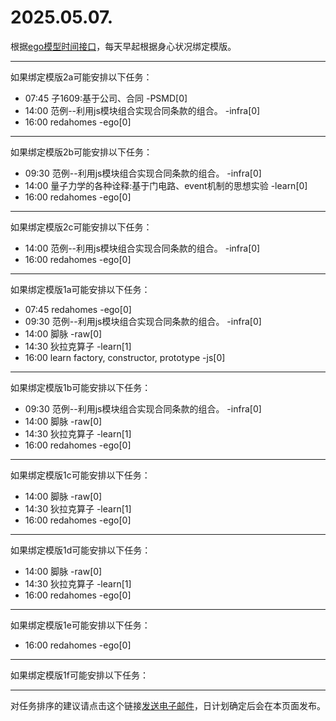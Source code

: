 # 2025.05.07.

根据[ego模型时间接口](https://gitee.com/hyg/blog/blob/master/timeflow.md)，每天早起根据身心状况绑定模版。

---
如果绑定模版2a可能安排以下任务：

- 07:45	子1609:基于公司、合同 -PSMD[0]
- 14:00	范例--利用js模块组合实现合同条款的组合。 -infra[0]
- 16:00	redahomes -ego[0]

---
如果绑定模版2b可能安排以下任务：

- 09:30	范例--利用js模块组合实现合同条款的组合。 -infra[0]
- 14:00	量子力学的各种诠释:基于门电路、event机制的思想实验 -learn[0]
- 16:00	redahomes -ego[0]

---
如果绑定模版2c可能安排以下任务：

- 14:00	范例--利用js模块组合实现合同条款的组合。 -infra[0]
- 16:00	redahomes -ego[0]

---
如果绑定模版1a可能安排以下任务：

- 07:45	redahomes -ego[0]
- 09:30	范例--利用js模块组合实现合同条款的组合。 -infra[0]
- 14:00	脚脉 -raw[0]
- 14:30	狄拉克算子 -learn[1]
- 16:00	learn factory, constructor, prototype -js[0]

---
如果绑定模版1b可能安排以下任务：

- 09:30	范例--利用js模块组合实现合同条款的组合。 -infra[0]
- 14:00	脚脉 -raw[0]
- 14:30	狄拉克算子 -learn[1]
- 16:00	redahomes -ego[0]

---
如果绑定模版1c可能安排以下任务：

- 14:00	脚脉 -raw[0]
- 14:30	狄拉克算子 -learn[1]
- 16:00	redahomes -ego[0]

---
如果绑定模版1d可能安排以下任务：

- 14:00	脚脉 -raw[0]
- 14:30	狄拉克算子 -learn[1]
- 16:00	redahomes -ego[0]

---
如果绑定模版1e可能安排以下任务：

- 16:00	redahomes -ego[0]

---
如果绑定模版1f可能安排以下任务：


---
对任务排序的建议请点击这个链接<a href="mailto:huangyg@mars22.com?subject=关于2025.05.07.任务排序的建议&body=date: 2025.05.07.%0D%0Afile: ../../blog/release/time/d.20250507.md%0D%0A---请勿修改邮件主题及以上内容---%0D%0A">发送电子邮件</a>，日计划确定后会在本页面发布。